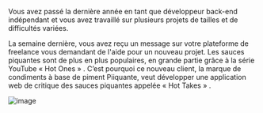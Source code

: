 Vous avez passé la dernière année en tant que développeur back-end indépendant et vous avez travaillé sur plusieurs projets de tailles et de difficultés variées.

La semaine dernière, vous avez reçu un message sur votre plateforme de freelance vous demandant de l'aide pour un nouveau projet. Les sauces piquantes sont de plus en plus populaires, en grande partie grâce à la série YouTube « Hot Ones » . C’est pourquoi ce nouveau client, la marque de condiments à base de piment Piiquante, veut développer une application web de critique des sauces piquantes appelée « Hot Takes » .

![image](https://github.com/user-attachments/assets/adc2aa3f-1f42-4075-97f2-d9be87945afc)
